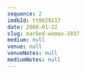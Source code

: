 ```yaml
---
sequence: 2
imdbId: tt0029217
date: 2008-01-22
slug: marked-woman-1937
medium: null
venue: null
venueNotes: null
mediumNotes: null
---
```


